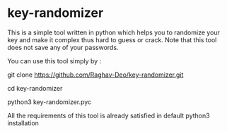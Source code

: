 # key-randomizer
This is a simple tool written in python which helps you to randomize your key and make it complex thus hard to guess or crack. Note that this tool does not save any of your passwords.

You can use this tool simply by : 

git clone https://github.com/Raghav-Deo/key-randomizer.git






cd key-randomizer






python3 key-randomizer.pyc






All the requirements of this tool is already satisfied in default python3 installation
